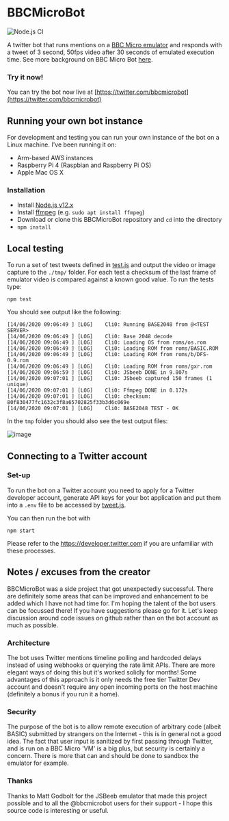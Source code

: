 # BBCMicroBot

![Node.js CI](https://github.com/8bitkick/BBCMicroBot/workflows/Node.js%20CI/badge.svg?branch=master)

A twitter bot that runs mentions on a [BBC Micro emulator](https://github.com/mattgodbolt/jsbeeb) and responds with a tweet of 3 second, 50fps video after 30 seconds of emulated execution time. See more background on BBC Micro Bot [here](https://www.dompajak.com/bbcmicrobot.html).

### Try it now!

You can try the bot now live at [https://twitter.com/bbcmicrobot](https://twitter.com/bbcmicrobot)

## Running your own bot instance

For development and testing you can run your own instance of the bot on a Linux machine. I've been running it on:

* Arm-based AWS instances
* Raspberry Pi 4 (Raspbian and Raspberry Pi OS)
* Apple Mac OS X

### Installation

* Install [Node.js v12.x](https://nodejs.org/en/download/) 
* Install [ffmpeg](https://www.ffmpeg.org/download.html) (e.g. `sudo apt install ffmpeg`)
* Download or clone this BBCMicroBot repository and `cd` into the directory
* `npm install`

## Local testing

To run a set of test tweets defined in [test.js](https://github.com/8bitkick/BBCMicroBot/blob/master/test.js) and output the video or image capture to the `./tmp/` folder. For each test a checksum of the last frame of emulator video is compared against a known good value. To run the tests type:

`npm test`

You should see output like the following:

~~~
[14/06/2020 09:06:49 ] [LOG]    Cli0: Running BASE2048 from @<TEST SERVER>
[14/06/2020 09:06:49 ] [LOG]    Cli0: Base 2048 decode
[14/06/2020 09:06:49 ] [LOG]    Cli0: Loading OS from roms/os.rom
[14/06/2020 09:06:49 ] [LOG]    Cli0: Loading ROM from roms/BASIC.ROM
[14/06/2020 09:06:49 ] [LOG]    Cli0: Loading ROM from roms/b/DFS-0.9.rom
[14/06/2020 09:06:49 ] [LOG]    Cli0: Loading ROM from roms/gxr.rom
[14/06/2020 09:06:59 ] [LOG]    Cli0: JSbeeb DONE in 9.807s 
[14/06/2020 09:07:01 ] [LOG]    Cli0: JSbeeb captured 150 frames (1 unique)
[14/06/2020 09:07:01 ] [LOG]    Cli0: Ffmpeg DONE in 0.172s 
[14/06/2020 09:07:01 ] [LOG]    Cli0: checksum: 80f830477fc1632c3f8a65702825f33b3d6c069e
[14/06/2020 09:07:01 ] [LOG]    Cli0: BASE2048 TEST - OK
~~~~



In the `tmp` folder you should also see the test output files:


![image](https://github.com/8bitkick/BBCMicroBot/blob/master/images/BASE2048.png)


## Connecting to a Twitter account

### Set-up

To run the bot on a Twitter account you need to apply for a Twitter developer account, generate API keys for your bot application and put them into a `.env` file to be accessed by [tweet.js](https://github.com/8bitkick/BBCMicroBot/blob/39c3587c60753db84b48888ea1f01d72d0081f92/tweet.js#L3). 

You can then run the bot with

`npm start`

Please refer to the https://developer.twitter.com if you are unfamiliar with these processes.

## Notes / excuses from the creator

BBCMicroBot was a side project that got unexpectedly successful. There are definitely some areas that can be improved and enhancement to be added which I have not had time for. I'm hoping the talent of the bot users can be focussed there! If you have suggestions please go for it. Let's keep discussion around code issues on github rather than on the bot account as much as possible.

### Architecture
The bot uses Twitter mentions timeline polling and hardcoded delays instead of using webhooks or querying the rate limit APIs. There are more elegant ways of doing this but it's worked solidly for months! Some advantages of this approach is it only needs the free tier Twitter Dev account and doesn't require any open incoming ports on the host machine (definitely a bonus if you run it a home). 

### Security
The purpose of the bot is to allow remote execution of arbitrary code (albeit BASIC) submitted by strangers on the Internet - this is in general not a good idea. The fact that user input is sanitized by first passing through Twitter, and is run on a BBC Micro 'VM' is a big plus, but security is certainly a concern. There is more that can and should be done to sandbox the emulator for example.

### Thanks
Thanks to Matt Godbolt for the JSBeeb emulator that made this project possible and to all the @bbcmicrobot users for their support - I hope this source code is interesting or useful. 


